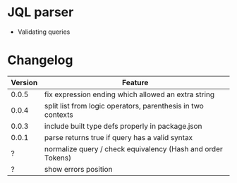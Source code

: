 # JQL parser

* Validating queries

# Changelog

| Version | Feature |
| ------- | ------- |
| 0.0.5   | fix expression ending which allowed an extra string
| 0.0.4   | split list from logic operators, parenthesis in two contexts
| 0.0.3   | include built type defs properly in package.json
| 0.0.1   | parse returns true if query has a valid syntax 
| ? | normalize query / check equivalency (Hash and order Tokens)
| ? | show errors position
